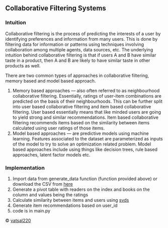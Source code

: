 ## **Collaborative Filtering Systems**

### **Intuition**

Collaborative filtering is the process of predicting the interests of a user by identifying preferences and information from many users. This is done by filtering data for information or patterns using techniques involving collaboration among multiple agents, data sources, etc. The underlying intuition behind collaborative filtering is that if users A and B have similar taste in a product, then A and B are likely to have similar taste in other products as well.

There are two common types of approaches in collaborative filtering, memory based and model based approach.

1.  Memory based approaches — also often referred to as neighbourhood collaborative filtering. Essentially, ratings of user-item combinations are predicted on the basis of their neighbourhoods. This can be further split into user based collaborative filtering and item based collaborative filtering. User based essentially means that like minded users are going to yield strong and similar recommendations. Item based collaborative filtering recommends items based on the similarity between items calculated using user ratings of those items.
2.  Model based approaches — are predictive models using machine learning. Features associated to the dataset are parameterized as inputs of the model to try to solve an optimization related problem. Model based approaches include using things like decision trees, rule based approaches, latent factor models etc.

### **Implementation**

1.  Import data from generate\_data function (function provided above) or download the CSV from [here](https://github.com/vatsal220/medium_articles/blob/main/rec_sys/data/data.csv)
2.  Generate a pivot table with readers on the index and books on the column and values being the ratings
3.  Calculate similarity between items and users using [svds](https://docs.scipy.org/doc/scipy/reference/generated/scipy.sparse.linalg.svds.html)
4.  Generate item recommendations based on user\_id
5.  code is in main.py

©️ [vatsal220](https://gist.github.com/vatsal220) 